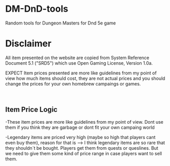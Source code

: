 # DM-DnD-tools
Random tools for Dungeon Masters for Dnd 5e game

<h1>Disclaimer</h1>
<p>All item presented on the website are copied from System Reference Document 5.1 ("SRD5") which use Open Gaming License, Version 1.0a.</p>
<p>EXPECT Item prices presented are more like guidelines from my point of view how much items should cost, they are not actual prices and you should change the prices for your own homebrew campaings or games.</p><br>
<h2>Item Price Logic</h2>
<p>-These item prices are more like guidelines from my point of view. Dont use them if you think they are garbage or dont fit your own campaing world</p>
<p>-Legendary items are priced very high (maybe so high that players cant even buy them), reason for that is --> I think legendary items are so rare that they shouldn´t be bought. Players get them from quests or queslines. But we need to give them some kind of price range in case players want to sell them.</p>
